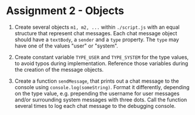 # Assignment 2 - Objects

1. Create several objects `m1, m2, ...` within `./script.js` with an equal structure that represent chat messages. 
Each chat message object should have a `textBody`, a `sender` and a `type` property. The `type` 
may have one of the values "user" or "system".

2. Create constant variable `TYPE_USER` and `TYPE_SYSTEM` for the type values, to avoid typos during implementation. 
Reference those variables during the creation of the message objects.

3. Create a function `sendMessage`, that prints out a chat message to the console using `console.log(someString)`. 
Format it differently, depending on the type value, e.g. prepending the username for user messages and/or surrounding 
system messages with three dots. Call the function several 
times to log each chat message to the debugging console. 
